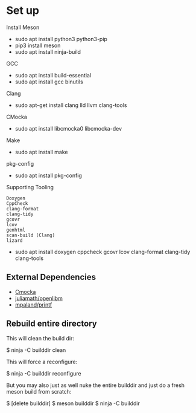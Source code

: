 # Set up

Install Meson
- sudo apt install python3 python3-pip
- pip3 install meson
- sudo apt install ninja-build

GCC
- sudo apt install build-essential
- sudo apt install gcc binutils

Clang
- sudo apt-get install clang lld llvm clang-tools

CMocka
- sudo apt install libcmocka0 libcmocka-dev

Make
- sudo apt install make

pkg-config
- sudo apt install pkg-config

Supporting Tooling

    Doxygen
    CppCheck
    clang-format
    clang-tidy
    gcovr
    lcov
    genhtml
    scan-build (Clang)
    lizard
- sudo apt install doxygen cppcheck gcovr lcov clang-format clang-tidy clang-tools

## External Dependencies

- [Cmocka](https://cmocka.org/)
- [juliamath/openlibm](https://github.com/JuliaMath/openlibm)
- [mpaland/printf](https://github.com/mpaland/printf)

## Rebuild entire directory
This will clean the build dir:

$ ninja -C builddir clean

This will force a reconfigure:

$ ninja -C builddir reconfigure

But you may also just as well nuke the entire builddir and just do a
fresh meson build from scratch:

$ [delete builddir]
$ meson builddir
$ ninja -C builddir 
